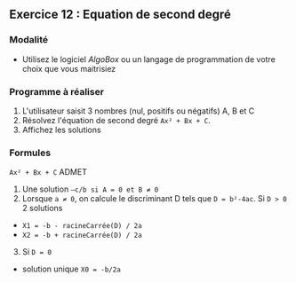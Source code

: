 ## Exercice 12 : Equation de second degré

### Modalité

- Utilisez le logiciel *AlgoBox* ou un langage de programmation de votre choix que vous maitrisiez

### Programme à réaliser

1. L'utilisateur saisit 3 nombres (nul, positifs ou négatifs) A, B et C
2. Résolvez l'équation de second degré `Ax² + Bx + C`.
3. Affichez les solutions

### Formules

`Ax² + Bx + C` ADMET 

1. Une solution `–c/b si A = 0 et B ≠ 0`
2. Lorsque `a ≠ 0`, on calcule le discriminant D tels que `D = b²-4ac`.
Si `D > 0` 2 solutions
- `X1 = -b - racineCarrée(D) / 2a`
- `X2 = -b + racineCarrée(D) / 2a`
3. Si `D = 0`
- solution unique `X0 = -b/2a`
